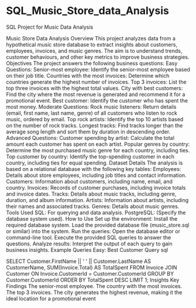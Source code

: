 # SQL_Music_Store_data_Analysis
SQL Project for Music Data Analysis 

Music Store Data Analysis
Overview
This project analyzes data from a hypothetical music store database to extract insights about customers, employees, invoices, and music genres. The aim is to understand trends, customer behaviours, and other key metrics to improve business strategies.
Objectives
The project answers the following business questions:
Easy Questions:
Senior-most employee: Identify the senior-most employee based on their job title.
Countries with the most invoices: Determine which countries generate the highest number of invoices.
Top 3 invoices: List the top three invoices with the highest total values.
City with best customers: Find the city where the most revenue is generated and recommend it for a promotional event.
Best customer: Identify the customer who has spent the most money.
Moderate Questions:
Rock music listeners: Return details (email, first name, last name, genre) of all customers who listen to rock music, ordered by email.
Top rock artists: Identify the top 10 artists based on the number of rock tracks.
Longest tracks: Find tracks longer than the average song length and sort them by duration in descending order.
Advanced Questions:
Customer spending by artist: Calculate the total amount each customer has spent on each artist.
Popular genres by country: Determine the most purchased music genre for each country, including ties.
Top customer by country: Identify the top-spending customer in each country, including ties for equal spending.
Dataset Details
The analysis is based on a relational database with the following key tables:
Employees: Details about store employees, including job titles and contact information.
Customers: Information about customers, including name, email, and country.
Invoices: Records of customer purchases, including invoice totals and invoice dates.
Tracks: Details about music tracks, including genre, duration, and album information.
Artists: Information about artists, including their names and associated tracks.
Genres: Details about music genres.
Tools Used
SQL: For querying and data analysis.
PostgreSQL: (Specify the database system used).
How to Use
Set up the environment:
Install the required database system.
Load the provided database file (music_store.sql or similar) into the system.
Run the queries:
Open the database editor or command-line tool.
Execute the provided SQL queries to answer the questions.
Analyze results:
Interpret the output of each query to gain business insights.
Example Queries
Easy: Best Customer Query
sql


SELECT 
    Customer.FirstName || ' ' || Customer.LastName AS CustomerName, 
    SUM(Invoice.Total) AS TotalSpent
FROM Invoice
JOIN Customer ON Invoice.CustomerId = Customer.CustomerId
GROUP BY Customer.CustomerId
ORDER BY TotalSpent DESC
LIMIT 1;
Insights
Key Findings
The senior-most employee.
The country with the most invoices.
The top 3 invoices.
The city generates the highest revenue, making it the ideal location for a promotional event
